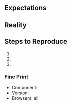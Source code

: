 ## Expectations

<!--
  I showed up, expecting to have my mind blown.
-->

## Reality

<!--
  But all I got was this lousy {insert screenshot}.
-->

## Steps to Reproduce

1.
1.
1.

<!--
  BONUS POINTS: spin up and share an example via
  https://codesandbox.io/s/garden-template-tm4e3n or https://codesandbox.io/s/new.
-->

### Fine Print

- Component: <!-- buttons -->
- Version: <!-- your issue might already be fixed with the latest version -->
- Browsers: all
